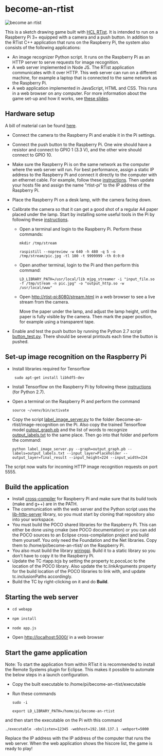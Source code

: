 # become-an-rtist
![become an rtist](https://github.com/hcl-pnp-rtist/become-an-rtist/blob/master/images/ready.png "Become An RTist")

This is a sketch drawing game built with [HCL RTist](https://www.devops-community.com/realtime-software-tooling-rtist.html). It is intended to run on a Raspberry Pi 3+ equipped with a camera and a push button. In addition to the RTist C++ application that runs on the Raspberry Pi, the system also consists of the following applications:
* An image recognizer Python script. It runs on the Raspberry Pi as an HTTP server to serve requests for image recognition.
* A web server implemented in Node JS. The RTist application communicates with it over HTTP. This web server can run on a different machine, for example a laptop that is connected to the same network as the Raspberry Pi.
* A web application implemented in JavaScript, HTML and CSS. This runs in a web browser on any computer.
For more information about the game set-up and how it works, see <a href="https://github.com/hcl-pnp-rtist/become-an-rtist/blob/master/BecomeAnRTist.pdf">these slides</a>.

## Hardware setup
A bill of material can be found [here](BOM.md).
* Connect the camera to the Raspberry Pi and enable it in the Pi settings. 
* Connect the push button to the Raspberry Pi. One wire should have a resistor and connect to GPIO 1 (3.3 V), and the other wire should connect to GPIO 10.
* Make sure the Raspberry Pi is on the same network as the computer where the web server will run. For best performance, assign a static IP address to the Raspberry Pi and connect it directly to the computer with an ethernet cable. For example, follow these <a href="http://www.circuitbasics.com/how-to-connect-to-a-raspberry-pi-directly-with-an-ethernet-cable/">instructions</a>. Then update your hosts file and assign the name "rtist-pi" to the IP address of the Raspberry Pi.
* Place the Raspberry Pi on a desk lamp, with the camera facing down.
* Calibrate the camera so that it can get a good shot of a regular A4 paper placed under the lamp. Start by installing some useful tools in the Pi by following these <a href="https://blog.miguelgrinberg.com/post/how-to-build-and-run-mjpg-streamer-on-the-raspberry-pi">instructions</a>.
  * Open a terminal and login to the Raspberry Pi. Perform these commands:
  
    `mkdir /tmp/stream`
    
    `raspistill --nopreview -w 640 -h 480 -q 5 -o /tmp/stream/pic.jpg -tl 100 -t 9999999 -th 0:0:0`
  * Open another terminal, login to the Pi and then perform this command:
  
    `LD_LIBRARY_PATH=/usr/local/lib mjpg_streamer -i "input_file.so -f /tmp/stream -n pic.jpg" -o "output_http.so -w /usr/local/www"`

  * Open [http://rtist-pi:8080/stream.html](http://rtist-pi:8080/stream.html) in a web browser to see a live stream from the camera.
    
    Move the paper under the lamp, and adjust the lamp height, until the paper is fully visible by the camera. Then mark the paper position, for example using a transparent tape.
    
* Enable and test the push button by running the Python 2.7 script [button_test.py](image_recognition/button_test.py). There should be several printouts each time the button is pushed.
    
## Set-up image recognition on the Raspberry Pi
* Install libraries required for Tensorflow

  ` sudo apt-get install libhdf5-dev`

* Install Tensorflow on the Raspberry Pi by following these [instructions](https://www.tensorflow.org/install/pip?lang=python2) (for Python 2.7).
* Open a terminal on the Raspberry Pi and perform the command 

  `source ~/venv/bin/activate`

* Copy the script [label_image_server.py](image_recognition/label_image_server.py) to the folder /become-an-rtist/image-recognition on the Pi. Also copy the trained Tensorflow model [output_graph.pb](image_recognition/output_graph.pb) and the list of words to recognize [output_labels.txt](image_recognition/output_labels.txt) to the same place. Then go into that folder and perform the command:

  `python label_image_server.py --graph=output_graph.pb --labels=output_labels.txt --input_layer=Placeholder --output_layer=final_result --input_height=224 --input_width=224`

The script now waits for incoming HTTP image recognition requests on port 5555.
    
## Build the application
* Install [cross-compiler](http://gnutoolchains.com/raspberry/) for Raspberry Pi and make sure that its build tools (make and g++) are in the PATH.
* The communication with the web server and the Python script uses the [lib-http-server](https://github.com/hcl-pnp-rtist/lib-http-server) library, so you must start by cloning that repository also into your workspace.
* You must build the POCO shared libraries for the Raspberry Pi. This can either be done using cmake (see POCO documentation) or you can add the POCO sources to an Eclipse cross-compilation project and build them yourself. You only need the Foundation and the Net libraries. Copy them to /home/pi/become-an-rtist/ on the Raspberry Pi.
* You also must build the library [wiringpi](http://wiringpi.com/). Build it to a static library so you don't have to copy it to the Raspberry Pi.
* Update the TC rtapp.tcjs by setting the property tc.pocoLoc to the location of the POCO library. Also update the tc.linkArguments property for the build location of the POCO libraries to link with, and update tc.inclusionPaths accordingly.
* Build the TC by right-clicking on it and do **Build**.

## Starting the web server
* `cd webapp`

* `npm install`

* `node app.js`

* Open [http://localhost:5000/](http://localhost:5000/) in a web browser

## Start the game application
Note: To start the application from within RTist it is recommended to install the Remote Systems plugin for Eclipse. This makes it possible to automate the below steps in a launch configuration.

* Copy the built executable to /home/pi/become-an-rtist/executable
* Run these commands

  `sudo -i`
  
  `export LD_LIBRARY_PATH=/home/pi/become-an-rtist`

and then start the executable on the Pi with this command

`./executable -obslisten=12345 -webhost=192.168.137.1 -webport=5000`

Replace the IP address with the IP address of the computer that runs the web server.
When the web application shows the hiscore list, the game is ready to play!
